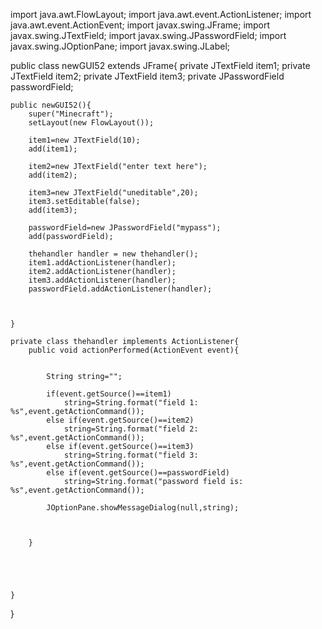 import java.awt.FlowLayout;
import java.awt.event.ActionListener;
import java.awt.event.ActionEvent;
import javax.swing.JFrame;
import javax.swing.JTextField;
import javax.swing.JPasswordField;
import javax.swing.JOptionPane;
import javax.swing.JLabel;

public class newGUI52 extends JFrame{
    private JTextField item1;
    private JTextField item2;
    private JTextField item3;
    private JPasswordField passwordField;

    public newGUI52(){
        super("Minecraft");
        setLayout(new FlowLayout());

        item1=new JTextField(10);
        add(item1);

        item2=new JTextField("enter text here");
        add(item2);

        item3=new JTextField("uneditable",20);
        item3.setEditable(false);
        add(item3);

        passwordField=new JPasswordField("mypass");
        add(passwordField);

        thehandler handler = new thehandler();
        item1.addActionListener(handler);
        item2.addActionListener(handler);
        item3.addActionListener(handler);
        passwordField.addActionListener(handler);



    }

    private class thehandler implements ActionListener{
        public void actionPerformed(ActionEvent event){


            String string="";

            if(event.getSource()==item1)
                string=String.format("field 1: %s",event.getActionCommand());
            else if(event.getSource()==item2)
                string=String.format("field 2: %s",event.getActionCommand());
            else if(event.getSource()==item3)
                string=String.format("field 3: %s",event.getActionCommand());
            else if(event.getSource()==passwordField)
                string=String.format("password field is: %s",event.getActionCommand());

            JOptionPane.showMessageDialog(null,string);



        }





    }

}
